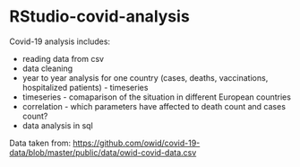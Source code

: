 # RStudio-covid-analysis

Covid-19 analysis includes:
- reading data from csv
- data cleaning
- year to year analysis for one country (cases, deaths, vaccinations, hospitalized patients) - timeseries
- timeseries - comaparison of the situation in different European countries
- correlation - which parameters have affected to death count and cases count?
- data analysis in sql

Data taken from: https://github.com/owid/covid-19-data/blob/master/public/data/owid-covid-data.csv
